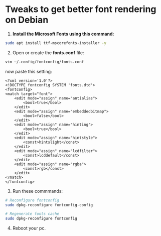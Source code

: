 # Tweaks to get better font rendering on Debian

1. **Install the Microsoft Fonts using this command:**
```bash
sudo apt install ttf-mscorefonts-installer -y
```

2. Open or create the **fonts.conf** file:

```bash
vim ~/.config/fontconfig/fonts.conf
```
now paste this setting:

```plaintext
<?xml version='1.0'?>
<!DOCTYPE fontconfig SYSTEM 'fonts.dtd'>
<fontconfig>
<match target="font">
    <edit mode="assign" name="antialias">
        <bool>true</bool>
    </edit>
    <edit mode="assign" name="embeddedbitmap">
        <bool>false</bool>
    </edit>
    <edit mode="assign" name="hinting">
        <bool>true</bool>
    </edit>
    <edit mode="assign" name="hintstyle">
        <const>hintslight</const>
    </edit>
    <edit mode="assign" name="lcdfilter">
        <const>lcddefault</const>
    </edit>
    <edit mode="assign" name="rgba">
        <const>rgb</const>
    </edit>
</match>
</fontconfig>
```

3. Run these commmands:
```bash
# Reconfigure fontconfig
sudo dpkg-reconfigure fontconfig-config

# Regenerate fonts cache
sudo dpkg-reconfigure fontconfig
```
4. Reboot your pc.
